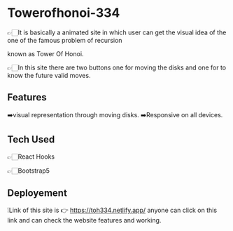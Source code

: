 # Towerofhonoi-334
👉🏻It is basically a animated site in which user can get the visual idea of the one of the famous problem of recursion

  known as Tower Of Honoi.


👉🏻In this site there are two buttons one for moving the disks and one for to know the future valid moves.

## Features
➡️visual representation through moving disks.
➡️Responsive on all devices.

## Tech Used
👉🏻React Hooks

👉🏻Bootstrap5

## Deployement

❕Link of this site is 👉 https://toh334.netlify.app/ anyone can click on this link and can check the website features and working.

